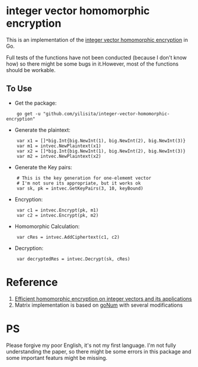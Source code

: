 <!--
 * @Author: Wen Jiajun
 * @Date: 2022-02-05 15:18:18
 * @LastEditors: Wen Jiajun
 * @LastEditTime: 2022-02-28 18:52:37
 * @FilePath: \test\intvec\README.md
 * @Description: 
-->

# integer vector homomorphic encryption
This is an implementation of the [integer vector homomorphic encryption](https://citeseerx.ist.psu.edu/viewdoc/download?doi=10.1.1.471.387&rep=rep1&type=pdf) in Go.

Full tests of the functions have not been conducted (because I don't know how) so there might be some bugs in it.However, most of the functions should be workable.

## To Use
* Get the package:
```
    go get -u "github.com/yilisita/integer-vector-homomorphic-encryption"
```
* Generate the plaintext:
```
    var x1 = []*big.Int{big.NewInt(1), big.NewInt(2), big.NewInt(3)}
    var m1 = intvec.NewPlaintext(x1)
    var x2 = []*big.Int{big.NewInt(1), big.NewInt(2), big.NewInt(3)}
    var m2 = intvec.NewPlaintext(x2)
```
* Generate the Key pairs:
```
    # This is the key generation for one-elememt vector
    # I'm not sure its appropriate, but it works ok
    var sk, pk = intvec.GetKeyPairs(3, 10, keyBound)
```
* Encryption:
```
    var c1 = intvec.Encrypt(pk, m1)
    var c2 = intvec.Encrypt(pk, m2)
``` 
* Homomorphic Calculation:
```
    var cRes = intvec.AddCiphertext(c1, c2)
```
* Decryption:
```
    var decryptedRes = intvec.Decrypt(sk, cRes)
```

# Reference
1. [Efficient homomorphic encryption on integer vectors and its applications](https://citeseerx.ist.psu.edu/viewdoc/download?doi=10.1.1.471.387&rep=rep1&type=pdf)
2. Matrix implementation is based on [goNum](https://github.com/chfenger/goNum) with several modifications

# PS
Please forgive my poor English, it's not my first language. I'm not fully understanding the paper, so there might be some errors in this package
and some important featurs might be missing.
